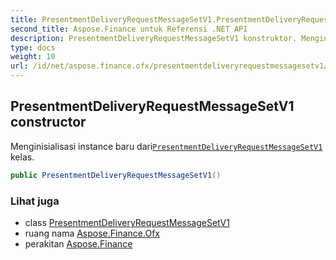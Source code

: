 ```yaml
---
title: PresentmentDeliveryRequestMessageSetV1.PresentmentDeliveryRequestMessageSetV1
second_title: Aspose.Finance untuk Referensi .NET API
description: PresentmentDeliveryRequestMessageSetV1 konstruktor. Menginisialisasi instance baru dariPresentmentDeliveryRequestMessageSetV1 kelas.
type: docs
weight: 10
url: /id/net/aspose.finance.ofx/presentmentdeliveryrequestmessagesetv1/presentmentdeliveryrequestmessagesetv1/
---
```

## PresentmentDeliveryRequestMessageSetV1 constructor

Menginisialisasi instance baru dari[`PresentmentDeliveryRequestMessageSetV1`](../) kelas.

```csharp
public PresentmentDeliveryRequestMessageSetV1()
```

### Lihat juga

* class [PresentmentDeliveryRequestMessageSetV1](../)
* ruang nama [Aspose.Finance.Ofx](../../presentmentdeliveryrequestmessagesetv1/)
* perakitan [Aspose.Finance](../../../)


